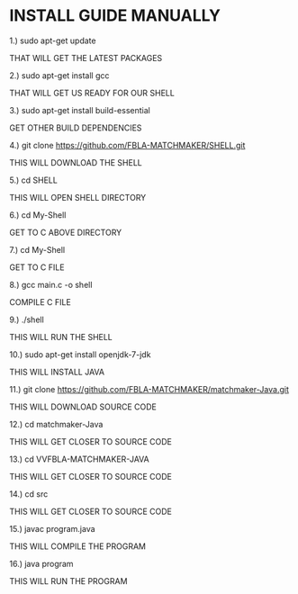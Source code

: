 # INSTALL GUIDE MANUALLY

1.) sudo apt-get update

THAT WILL GET THE LATEST PACKAGES

2.) sudo apt-get install gcc

THAT WILL GET US READY FOR OUR SHELL

3.) sudo apt-get install build-essential

GET OTHER BUILD DEPENDENCIES

4.) git clone https://github.com/FBLA-MATCHMAKER/SHELL.git

THIS WILL DOWNLOAD THE SHELL

5.) cd SHELL

THIS WILL OPEN SHELL DIRECTORY

6.) cd My-Shell

GET TO C ABOVE DIRECTORY

7.) cd My-Shell

GET TO C FILE

8.) gcc main.c -o shell

COMPILE C FILE

9.) ./shell

THIS WILL RUN THE SHELL

10.) sudo apt-get install openjdk-7-jdk

THIS WILL INSTALL JAVA

11.) git clone https://github.com/FBLA-MATCHMAKER/matchmaker-Java.git

THIS WILL DOWNLOAD SOURCE CODE

12.) cd matchmaker-Java

THIS WILL GET CLOSER TO SOURCE CODE

13.) cd VVFBLA-MATCHMAKER-JAVA

THIS WILL GET CLOSER TO SOURCE CODE

14.) cd src

THIS WILL GET CLOSER TO SOURCE CODE

15.) javac program.java

THIS WILL COMPILE THE PROGRAM

16.) java program

THIS WILL RUN THE PROGRAM
